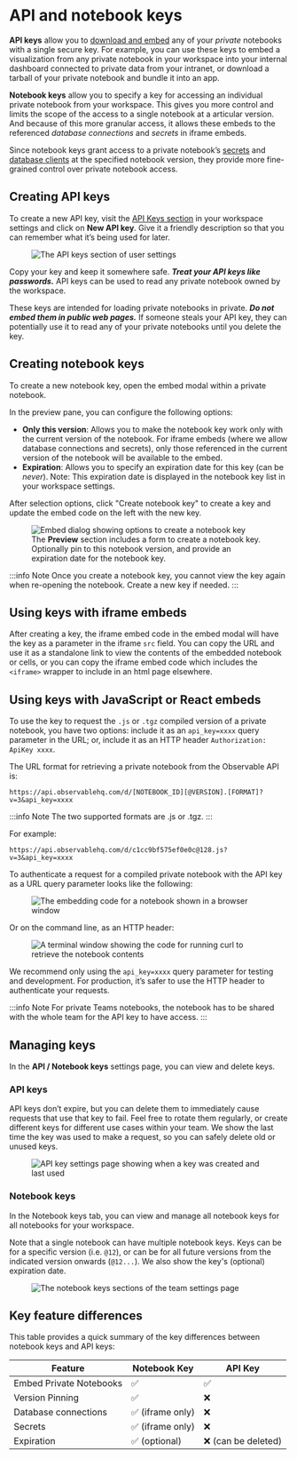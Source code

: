# API and notebook keys
<PricingBadge level="pro" />

**API keys** allow you to [download and embed](https://observablehq.com/@observablehq/embeds?collection=@observablehq/embedding-notebooks) any of your _private_ notebooks with a single secure key. For example, you can use these keys to embed a visualization from any private notebook in your workspace into your internal dashboard connected to private data from your intranet, or download a tarball of your private notebook and bundle it into an app.

**Notebook keys** allow you to specify a key for accessing an individual private notebook from your workspace. This gives you more control and limits the scope of the access to a single notebook at a articular version. And because of this more granular access, it allows these embeds to the referenced _database connections_ and _secrets_ in iframe embeds.

Since notebook keys grant access to a private notebook’s [secrets](https://observablehq.com/@observablehq/secrets) and [database clients](https://observablehq.com/@observablehq/connecting-to-databases) at the specified notebook version, they provide more fine-grained control over private notebook access.

## Creating API keys

To create a new API key, visit the [API Keys section](https://observablehq.com/settings/api-keys) in your workspace settings and click on **New API key**. Give it a friendly description so that you can remember what it’s being used for later.

<figure>
  <img
    class="screenshot"
    src="/embedding/api-keys.png" alt="The API keys section of user settings"
  />
</figure>

Copy your key and keep it somewhere safe. ***Treat your API keys like passwords.*** API keys can be used to read any private notebook owned by the workspace. 

These keys are intended for loading private notebooks in private. ***Do not embed them in public web pages.*** If someone steals your API key, they can potentially use it to read any of your private notebooks until you delete the key.

## Creating notebook keys

To create a new notebook key, open the embed modal within a private notebook.

In the preview pane, you can configure the following options:

- **Only this version**: Allows you to make the notebook key work only with the current version of the notebook. For iframe embeds (where we allow database connections and secrets), only those referenced in the current version of the notebook will be available to the embed.
- **Expiration**: Allows you to specify an expiration date for this key (can be _never_). Note: This expiration date is displayed in the notebook key list in your workspace settings.

After selection options, click "Create notebook key" to create a key and update the embed code on the left with the new key.

<figure>
  <img
    class="screenshot"
    src="/embedding/embedModal.png" alt="Embed dialog showing options to create a notebook key"
  />
  <figcaption>The <strong>Preview</strong> section includes a form to create a notebook key. Optionally pin to this notebook version, and provide an expiration date for the notebook key.</figcaption>
</figure>


:::info Note
Once you create a notebook key, you cannot view the key again when re-opening the notebook. Create a new key if needed.
:::

## Using keys with iframe embeds

After creating a key, the iframe embed code in the embed modal will have the key as a parameter in the iframe `src` field. You can copy the URL and use it as a standalone link to view the contents of the embedded notebook or cells, or you can copy the iframe embed code which includes the `<iframe>` wrapper to include in an html page elsewhere.
## Using keys with JavaScript or React embeds

To use the key to request the `.js` or `.tgz` compiled version of a private notebook, you have two options: include it as an `api_key=xxxx` query parameter in the URL; or, include it as an HTTP header `Authorization: ApiKey xxxx`.

The URL format for retrieving a private notebook from the Observable API is:

```
https://api.observablehq.com/d/[NOTEBOOK_ID][@VERSION].[FORMAT]?v=3&api_key=xxxx
```

:::info Note
The two supported formats are .js or .tgz.
:::

For example:

```
https://api.observablehq.com/d/c1cc9bf575ef0e0c@128.js?v=3&api_key=xxxx
```

To authenticate a request for a compiled private notebook with the API key as a URL query parameter looks like the following:

<figure>
  <img
    class="screenshot"
    src="/embedding/browser-raw.png" alt="The embedding code for a notebook shown in a browser window"
  />
</figure>

Or on the command line, as an HTTP header:

<figure>
  <img
    class="screenshot"
    src="/embedding/curl-key.png" alt="A terminal window showing the code for running curl to retrieve the notebook contents"
  />
</figure>

We recommend only using the `api_key=xxxx` query parameter for testing and development. For production, it’s safer to use the HTTP header to authenticate your requests.

:::info Note
For private Teams notebooks, the notebook has to be shared with the whole team for the API key to have access.
:::

## Managing keys

In the **API / Notebook keys** settings page, you can view and delete keys.

### API keys

API keys don’t expire, but you can delete them to immediately cause requests that use that key to fail. Feel free to rotate them regularly, or create different keys for different use cases within your team. We show the last time the key was used to make a request, so you can safely delete old or unused keys.

<figure>
  <img
    class="screenshot"
    src="/embedding/dashboard-api-key.png" alt="API key settings page showing when a key was created and last used"
  />
</figure>

### Notebook keys

In the Notebook keys tab, you can view and manage all notebook keys for all notebooks for your workspace.

Note that a single notebook can have multiple notebook keys. Keys can be for a specific version (i.e. `@12`), or can be for all future versions from the indicated version onwards (`@12...`).
We also show the key's (optional) expiration date.

<figure>
  <img
    class="screenshot"
    src="/embedding/notebookKeys.png" alt="The notebook keys sections of the team settings page"
  />
</figure>



## Key feature differences

This table provides a quick summary of the key differences between notebook keys and API keys:

| Feature              | Notebook Key | API Key   |
|----------------------|--------------|-----------|
| Embed Private Notebooks | ✅ | ✅ |
| Version Pinning | ✅ | ❌ |
| Database connections | ✅ (iframe only)   | ❌         |
| Secrets              | ✅ (iframe only)   | ❌         |
| Expiration           | ✅ (optional) | ❌ (can be deleted) |


